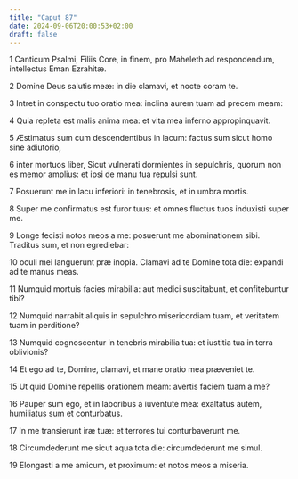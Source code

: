 ```yaml
---
title: "Caput 87"
date: 2024-09-06T20:00:53+02:00
draft: false
---
```



1 Canticum Psalmi, Filiis Core, in finem, pro Maheleth ad respondendum, intellectus Eman Ezrahitæ.

2 Domine Deus salutis meæ: in die clamavi, et nocte coram te.

3 Intret in conspectu tuo oratio mea: inclina aurem tuam ad precem meam:

4 Quia repleta est malis anima mea: et vita mea inferno appropinquavit.

5 Æstimatus sum cum descendentibus in lacum: factus sum sicut homo sine adiutorio,

6 inter mortuos liber, Sicut vulnerati dormientes in sepulchris, quorum non es memor amplius: et ipsi de manu tua repulsi sunt.

7 Posuerunt me in lacu inferiori: in tenebrosis, et in umbra mortis.

8 Super me confirmatus est furor tuus: et omnes fluctus tuos induxisti super me.

9 Longe fecisti notos meos a me: posuerunt me abominationem sibi. Traditus sum, et non egrediebar:

10 oculi mei languerunt præ inopia. Clamavi ad te Domine tota die: expandi ad te manus meas.

11 Numquid mortuis facies mirabilia: aut medici suscitabunt, et confitebuntur tibi?

12 Numquid narrabit aliquis in sepulchro misericordiam tuam, et veritatem tuam in perditione?

13 Numquid cognoscentur in tenebris mirabilia tua: et iustitia tua in terra oblivionis?

14 Et ego ad te, Domine, clamavi, et mane oratio mea præveniet te.

15 Ut quid Domine repellis orationem meam: avertis faciem tuam a me?

16 Pauper sum ego, et in laboribus a iuventute mea: exaltatus autem, humiliatus sum et conturbatus.

17 In me transierunt iræ tuæ: et terrores tui conturbaverunt me.

18 Circumdederunt me sicut aqua tota die: circumdederunt me simul.

19 Elongasti a me amicum, et proximum: et notos meos a miseria.

